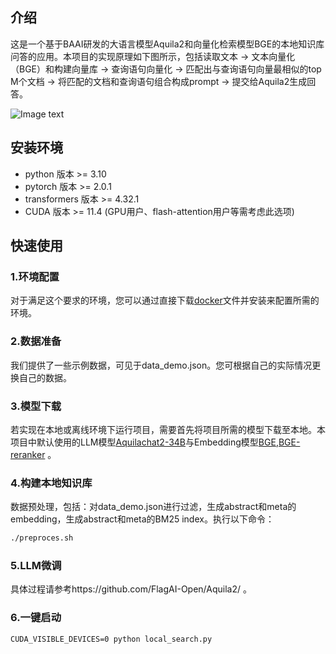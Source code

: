 ## 介绍
这是一个基于BAAI研发的大语言模型Aquila2和向量化检索模型BGE的本地知识库问答的应用。本项目的实现原理如下图所示，包括读取文本 -> 文本向量化（BGE）和构建向量库 -> 查询语句向量化 -> 匹配出与查询语句向量最相似的top M个文档 -> 将匹配的文档和查询语句组合构成prompt -> 提交给Aquila2生成回答。

![Image text](https://github.com/zll1995-nlp/Aquila2/blob/main/examples/Aquila_BGE_langchain/images/pic_1.png)

## 安装环境
* python 版本 >= 3.10
* pytorch 版本 >= 2.0.1
* transformers 版本 >= 4.32.1
* CUDA 版本 >= 11.4 (GPU用户、flash-attention用户等需考虑此选项)

## 快速使用

### 1.环境配置

对于满足这个要求的环境，您可以通过直接下载[docker](https://model.baai.ac.cn/model-detail/220119)文件并安装来配置所需的环境。

### 2.数据准备

我们提供了一些示例数据，可见于data_demo.json。您可根据自己的实际情况更换自己的数据。

### 3.模型下载

若实现在本地或离线环境下运行项目，需要首先将项目所需的模型下载至本地。本项目中默认使用的LLM模型[Aquilachat2-34B](https://model.baai.ac.cn/models)与Embedding模型[BGE](https://huggingface.co/BAAI/bge-large-en-v1.5),[BGE-reranker](https://huggingface.co/BAAI/bge-reranker-large) 。

### 4.构建本地知识库

数据预处理，包括：对data_demo.json进行过滤，生成abstract和meta的embedding，生成abstract和meta的BM25 index。执行以下命令：

```bash
./preproces.sh
```

### 5.LLM微调

具体过程请参考https://github.com/FlagAI-Open/Aquila2/ 。

### 6.一键启动

```
CUDA_VISIBLE_DEVICES=0 python local_search.py
```


